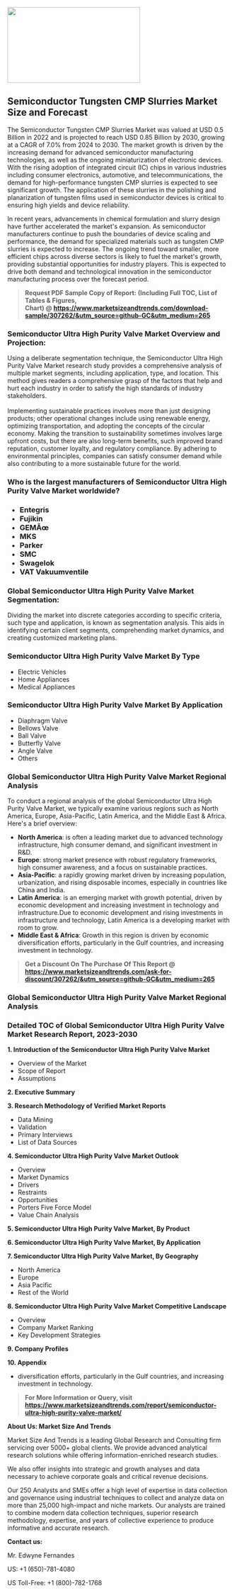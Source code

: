 <p><img class="alignnone size-medium wp-image-20088" src="https://ffe5etoiles.com/wp-content/uploads/2024/12/MST1-300x171.png" alt="" width="300" height="171" /></p><h2>Semiconductor Tungsten CMP Slurries Market Size and Forecast</h2><p>The Semiconductor Tungsten CMP Slurries Market was valued at USD 0.5 Billion in 2022 and is projected to reach USD 0.85 Billion by 2030, growing at a CAGR of 7.0% from 2024 to 2030. The market growth is driven by the increasing demand for advanced semiconductor manufacturing technologies, as well as the ongoing miniaturization of electronic devices. With the rising adoption of integrated circuit (IC) chips in various industries including consumer electronics, automotive, and telecommunications, the demand for high-performance tungsten CMP slurries is expected to see significant growth. The application of these slurries in the polishing and planarization of tungsten films used in semiconductor devices is critical to ensuring high yields and device reliability.</p><p>In recent years, advancements in chemical formulation and slurry design have further accelerated the market's expansion. As semiconductor manufacturers continue to push the boundaries of device scaling and performance, the demand for specialized materials such as tungsten CMP slurries is expected to increase. The ongoing trend toward smaller, more efficient chips across diverse sectors is likely to fuel the market's growth, providing substantial opportunities for industry players. This is expected to drive both demand and technological innovation in the semiconductor manufacturing process over the forecast period.</p></p><blockquote id="" class=""><strong>Request PDF Sample Copy of Report: (Including Full TOC, List of Tables &amp; Figures, Chart)&nbsp;@&nbsp;<strong><a href="https://www.marketsizeandtrends.com/download-sample/307262/&utm_source=github-GC&utm_medium=265" target="_blank">https://www.marketsizeandtrends.com/download-sample/307262/&utm_source=github-GC&utm_medium=265</a></strong></strong></blockquote><h3 id="" class="">Semiconductor Ultra High Purity Valve Market&nbsp;Overview and Projection:</h3><p id="" class="">Using a deliberate segmentation technique, the Semiconductor Ultra High Purity Valve Market research study provides a comprehensive analysis of multiple market segments, including application, type, and location. This method gives readers a comprehensive grasp of the factors that help and hurt each industry in order to satisfy the high standards of industry stakeholders. <br /> <br />Implementing sustainable practices involves more than just designing products; other operational changes include using renewable energy, optimizing transportation, and adopting the concepts of the circular economy. Making the transition to sustainability sometimes involves large upfront costs, but there are also long-term benefits, such improved brand reputation, customer loyalty, and regulatory compliance. By adhering to environmental principles, companies can satisfy consumer demand while also contributing to a more sustainable future for the world.</p><h3 id="" class="">Who is the largest manufacturers of&nbsp;Semiconductor Ultra High Purity Valve Market worldwide?</h3><h3 class=""><p><ul><li>Entegris </li><li> Fujikin </li><li> GEMÃœ </li><li> MKS </li><li> Parker </li><li> SMC </li><li> Swagelok </li><li> VAT Vakuumventile</li></ul></p></h3><h3 id="" class="">Global&nbsp;Semiconductor Ultra High Purity Valve Market Segmentation:</h3><p id="" class="">Dividing the market into discrete categories according to specific criteria, such type and application, is known as segmentation analysis. This aids in identifying certain client segments, comprehending market dynamics, and creating customized marketing plans.</p><h3 id="" class="">Semiconductor Ultra High Purity Valve Market&nbsp;By Type</h3><p><p><ul><li>Electric Vehicles</li><li> Home Appliances</li><li> Medical Appliances</p></li></ul></p></p><h3 id="" class="">Semiconductor Ultra High Purity Valve Market&nbsp;By Application</h3><p class=""><p><ul><li>Diaphragm Valve</li><li> Bellows Valve</li><li> Ball Valve</li><li> Butterfly Valve</li><li> Angle Valve</li><li> Others</li></ul></p></p><h3 id="" class="">Global Semiconductor Ultra High Purity Valve Market Regional Analysis</h3><p id="" class="">To conduct a regional analysis of the global Semiconductor Ultra High Purity Valve Market, we typically examine various regions such as North America, Europe, Asia-Pacific, Latin America, and the Middle East &amp; Africa. Here's a brief overview:</p><ul><li><strong>North America</strong>: is often a leading market due to advanced technology infrastructure, high consumer demand, and significant investment in R&amp;D.</li><li><strong>Europe</strong>: strong market presence with robust regulatory frameworks, high consumer awareness, and a focus on sustainable practices.</li><li><strong>Asia-Pacific</strong>: a rapidly growing market driven by increasing population, urbanization, and rising disposable incomes, especially in countries like China and India.</li><li><strong>Latin America</strong>: is an emerging market with growth potential, driven by economic development and increasing investment in technology and infrastructure.Due to economic development and rising investments in infrastructure and technology, Latin America is a developing market with room to grow.</li><li><strong>Middle East &amp; Africa</strong>: Growth in this region is driven by economic diversification efforts, particularly in the Gulf countries, and increasing investment in technology.</li></ul><blockquote id="" class=""><strong>Get a Discount On The Purchase Of This Report @ <strong><a href="https://www.marketsizeandtrends.com/ask-for-discount/307262/&utm_source=github-GC&utm_medium=265" target="_blank">https://www.marketsizeandtrends.com/ask-for-discount/307262/&utm_source=github-GC&utm_medium=265</a></strong></strong></blockquote><h3 id="" class="">Global Semiconductor Ultra High Purity Valve Market Regional Analysis</h3><h3 id="" class="">Detailed TOC of Global Semiconductor Ultra High Purity Valve Market Research Report, 2023-2030</h3><p id="" class=""><strong>1. Introduction of the Semiconductor Ultra High Purity Valve Market</strong></p><ul><li>Overview of the Market</li><li>Scope of Report</li><li>Assumptions</li></ul><p id="" class=""><strong>2. Executive Summary</strong></p><p id="" class=""><strong>3. Research Methodology of Verified Market Reports</strong></p><ul><li>Data Mining</li><li>Validation</li><li>Primary Interviews</li><li>List of Data Sources</li></ul><p id="" class=""><strong>4. Semiconductor Ultra High Purity Valve Market Outlook</strong></p><ul><li>Overview</li><li>Market Dynamics</li><li>Drivers</li><li>Restraints</li><li>Opportunities</li><li>Porters Five Force Model</li><li>Value Chain Analysis</li></ul><p id="" class=""><strong>5. Semiconductor Ultra High Purity Valve Market, By Product</strong></p><p id="" class=""><strong>6. Semiconductor Ultra High Purity Valve Market, By Application</strong></p><p id="" class=""><strong>7. Semiconductor Ultra High Purity Valve Market, By Geography</strong></p><ul><li>North America</li><li>Europe</li><li>Asia Pacific</li><li>Rest of the World</li></ul><p id="" class=""><strong>8. Semiconductor Ultra High Purity Valve Market Competitive Landscape</strong></p><ul><li>Overview</li><li>Company Market Ranking</li><li>Key Development Strategies</li></ul><p id="" class=""><strong>9. Company Profiles</strong></p><p id="" class=""><strong>10. Appendix</strong></p><ul><li>diversification efforts, particularly in the Gulf countries, and increasing investment in technology.</li></ul><blockquote id="" class=""><strong>For More Information or Query, visit <strong><strong><a href="https://www.marketsizeandtrends.com/report/semiconductor-ultra-high-purity-valve-market/" target="_blank">https://www.marketsizeandtrends.com/report/semiconductor-ultra-high-purity-valve-market/</a></strong></strong></strong></blockquote><p id="" class=""><strong>About Us: Market Size And Trends</strong></p><p id="" class="">Market Size And Trends is a leading Global Research and Consulting firm servicing over 5000+ global clients. We provide advanced analytical research solutions while offering information-enriched research studies.</p><p id="" class="">We also offer insights into strategic and growth analyses and data necessary to achieve corporate goals and critical revenue decisions.</p><p id="" class="">Our 250 Analysts and SMEs offer a high level of expertise in data collection and governance using industrial techniques to collect and analyze data on more than 25,000 high-impact and niche markets. Our analysts are trained to combine modern data collection techniques, superior research methodology, expertise, and years of collective experience to produce informative and accurate research.</p><p id="" class=""><strong>Contact us:</strong></p><p id="" class="">Mr. Edwyne Fernandes</p><p id="" class="">US: +1 (650)-781-4080</p><p id="" class="">US Toll-Free: +1 (800)-782-1768</p>
